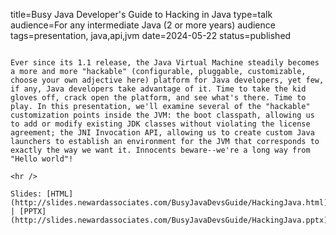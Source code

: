 title=Busy Java Developer's Guide to Hacking in Java
type=talk
audience=For any intermediate Java (2 or more years) audience
tags=presentation, java,api,jvm
date=2024-05-22
status=published
~~~~~~

Ever since its 1.1 release, the Java Virtual Machine steadily becomes a more and more "hackable" (configurable, pluggable, customizable, choose your own adjective here) platform for Java developers, yet few, if any, Java developers take advantage of it. Time to take the kid gloves off, crack open the platform, and see what's there. Time to play. In this presentation, we'll examine several of the "hackable" customization points inside the JVM: the boot classpath, allowing us to add or modify existing JDK classes without violating the license agreement; the JNI Invocation API, allowing us to create custom Java launchers to establish an environment for the JVM that corresponds to exactly the way we want it. Innocents beware--we're a long way from "Hello world"!
    
<hr />

Slides: [HTML](http://slides.newardassociates.com/BusyJavaDevsGuide/HackingJava.html) | [PPTX](http://slides.newardassociates.com/BusyJavaDevsGuide/HackingJava.pptx)
